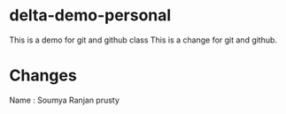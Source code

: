 # delta-demo-personal

This is a demo for git and github class
This is a change for git and github.

# Changes

Name : Soumya Ranjan prusty
